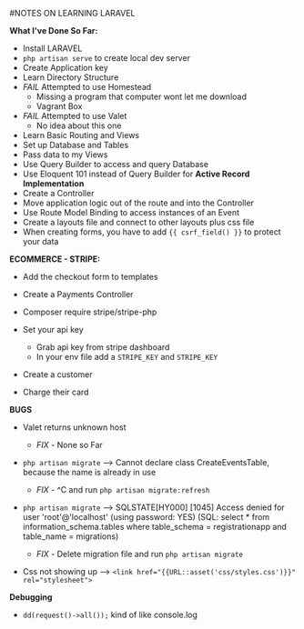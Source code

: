 #NOTES ON LEARNING LARAVEL

**What I've Done So Far:**
  - Install LARAVEL
  - `php artisan serve` to create local dev server
  - Create Application key
  - Learn Directory Structure
  - *FAIL* Attempted to use Homestead
    - Missing a program that computer wont let me download
    - Vagrant Box
  - *FAIL* Attempted to use Valet
    - No idea about this one
  - Learn Basic Routing and Views
  - Set up Database and Tables
  - Pass data to my Views
  - Use Query Builder to access and query Database
  - Use Eloquent 101 instead of Query Builder for **Active Record Implementation**
  - Create a Controller
  - Move application logic out of the route and into the Controller
  - Use Route Model Binding to access instances of an Event
  - Create a layouts file and connect to other layouts plus css file
  - When creating forms, you have to add `{{ csrf_field() }}` to protect your data

**ECOMMERCE - STRIPE:**
  - Add the checkout form to templates
  - Create a Payments Controller
  - Composer require stripe/stripe-php
  - Set your api key
    - Grab api key from stripe dashboard
    - In your env file add a `STRIPE_KEY` and `STRIPE_KEY`
    
  - Create a customer
  - Charge their card



**BUGS**

  - Valet returns unknown host
    - *FIX* - None so Far

  - `php artisan migrate` --> Cannot declare class CreateEventsTable, because the name is already in use
    - *FIX* - ^C and run `php artisan migrate:refresh`

  - `php artisan migrate` --> SQLSTATE[HY000] [1045] Access denied for user 'root'@'localhost' (using password: YES) (SQL: select * from information_schema.tables where table_schema = registrationapp and table_name = migrations)
    - *FIX* - Delete migration file and run `php artisan migrate`

  - Css not showing up --> `<link href="{{URL::asset('css/styles.css')}}" rel="stylesheet">`

**Debugging**

  - `dd(request()->all());` kind of like console.log
